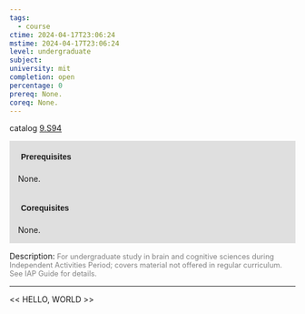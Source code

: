 ```yaml
---
tags:
  - course
ctime: 2024-04-17T23:06:24
mstime: 2024-04-17T23:06:24
level: undergraduate
subject: 
university: mit
completion: open
percentage: 0
prereq: None.
coreq: None.
---
```


catalog [9.S94](http://student.mit.edu/catalog/m9b.html#9.S94)

<span style="display: block; padding: 15px; background-color: rgb(100, 100, 100, 0.2);"><font id="m_prereq3847_0" style="display: block; font-family: Arial, sans-serif; font-weight: bold; padding: 5px">Prerequisites</font><br><span id="prereq3847_0">None.</span></span>
<span style="display: block; padding: 15px; background-color: rgb(100, 100, 100, 0.2);"><font id="m_coreq3847_0" style="display: block; font-family: Arial, sans-serif; font-weight: bold; padding: 5px">Corequisites</font><br><span id="coreq3847_0">None.</span></span>

<font style="">Description:</font>
<font style="color: grey; font-size: 0.8rem;">For undergraduate study in brain and cognitive sciences during Independent Activities Period; covers material not offered in regular curriculum. See IAP Guide for details.</font>



---

<< HELLO, WORLD >>
